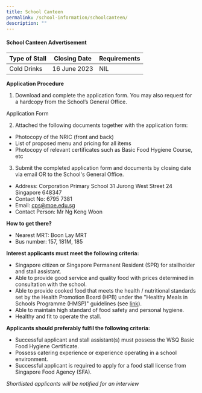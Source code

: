 ```yaml
---
title: School Canteen
permalink: /school-information/schoolcanteen/
description: ""
---
```

#### School Canteen Advertisement


| Type of Stall | Closing Date | Requirements |
| -------- | -------- | -------- |
| Cold Drinks     | 16 June 2023     | NIL     |



**Application Procedure**

1. Download and complete the application form. You may also request for a hardcopy from the School’s General Office.
 
Application Form

2. Attached the following documents together with the application form:
* Photocopy of the NRIC (front and back)
* List of proposed menu and pricing for all items
* Photocopy of relevant certificates such as Basic Food Hygiene Course, etc

3. Submit the completed application form and documents by closing date via email OR to the School's General Office.

* Address: Corporation Primary School 31 Jurong West Street 24 Singapore 648347
* Contact No: 6795 7381
* Email: cps@moe.edu.sg
* Contact Person: Mr Ng Keng Woon 

**How to get there?**
* Nearest MRT: Boon Lay MRT 
* Bus number: 157, 181M, 185

**Interest applicants must meet the following criteria:**
* Singapore citizen or Singapore Permanent Resident (SPR) for stallholder and stall assistant.
* Able to provide good service and quality food with prices determined in consultation with the school.
* Able to provide cooked food that meets the health / nutritional standards set by the Health Promotion Board (HPB) under the "Healthy Meals in Schools Programme (HMSP)" guidelines (see [link](https://www.hpb.gov.sg/schools/school-programmes/healthy-meals-in-schools-programme)).
* Able to maintain high standard of food safety and personal hygiene.
* Healthy and fit to operate the stall.


**Applicants should preferably fulfil the following criteria:**
* Successful applicant and stall assistant(s) must possess the WSQ Basic Food Hygiene Certificate.
* Possess catering experience or experience operating in a school environment.
* Successful applicant is required to apply for a food stall license from Singapore Food Agency (SFA).


*Shortlisted applicants will be notified for an interview*
